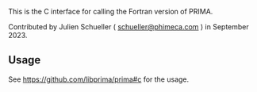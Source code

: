 This is the C interface for calling the Fortran version of PRIMA.

Contributed by Julien Schueller ( schueller@phimeca.com ) in September 2023.

## Usage
See https://github.com/libprima/prima#c for the usage.
